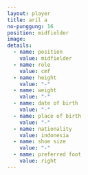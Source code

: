 ```yaml
---
layout: player
title: aril a
no-punggung: 16
position: midfielder
image:
details:
  - name: position
    value: midfielder
  - name: role
    value: cmf
  - name: height
    value: "-"
  - name: weight
    value: "-"
  - name: date of birth
    value: "-"
  - name: place of birth
    value: "-"
  - name: nationality
    value: indonesia
  - name: shoe size
    value: "-"
  - name: preferred foot
    value: right
---
```

